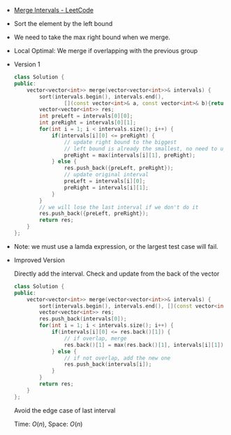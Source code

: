 - [Merge Intervals - LeetCode](https://leetcode.com/problems/merge-intervals/description/)
- Sort the element by the left bound
- We need to take the max right bound when we merge.
- Local Optimal: We merge if overlapping with the previous group
- Version 1
    
    ```C++
    class Solution {
    public:
        vector<vector<int>> merge(vector<vector<int>>& intervals) {
            sort(intervals.begin(), intervals.end(), 
		            [](const vector<int>& a, const vector<int>& b){return a[0] < b[0];});
            vector<vector<int>> res;
            int preLeft = intervals[0][0];
            int preRight = intervals[0][1];
            for(int i = 1; i < intervals.size(); i++) {
                if(intervals[i][0] <= preRight) {
                    // update right bound to the biggest
                    // left bound is already the smallest, no need to update
                    preRight = max(intervals[i][1], preRight);
                } else {
                    res.push_back({preLeft, preRight});
                    // update original interval
                    preLeft = intervals[i][0];
                    preRight = intervals[i][1];
                }
            }
            // we will lose the last interval if we don't do it
            res.push_back({preLeft, preRight});
            return res;
        }
    };
    ```
    
- Note: we must use a lamda expression, or the largest test case will fail.
- Improved Version
    
    Directly add the interval. Check and update from the back of the vector
    
    ```C++
    class Solution {
    public:
        vector<vector<int>> merge(vector<vector<int>>& intervals) {
            sort(intervals.begin(), intervals.end(), [](const vector<int>& a, const vector<int>& b){return a[0] < b[0];});
            vector<vector<int>> res;
            res.push_back(intervals[0]);
            for(int i = 1; i < intervals.size(); i++) {
                if(intervals[i][0] <= res.back()[1]) {
                    // if overlap, merge
                    res.back()[1] = max(res.back()[1], intervals[i][1]);
                } else {
                    // if not overlap, add the new one
                    res.push_back(intervals[i]);
                }
            }
            return res;
        }
    };
    ```
    
    Avoid the edge case of last interval
    
    Time: $O(n)$﻿, Space: $O(n)$